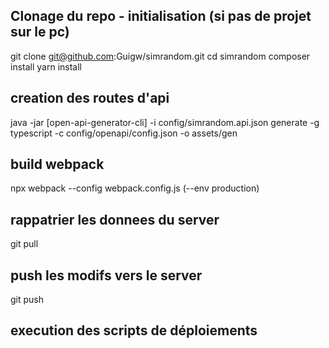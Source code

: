 ## Clonage du repo - initialisation (si pas de projet sur le pc)
git clone git@github.com:Guigw/simrandom.git
cd simrandom
composer install
yarn install

## creation des routes d'api
java -jar [open-api-generator-cli] -i config/simrandom.api.json generate -g typescript -c config/openapi/config.json -o assets/gen

## build webpack
npx webpack --config webpack.config.js (--env production)

## rappatrier les donnees du server
git pull

## push les modifs vers le server
git push

## execution des scripts de déploiements
